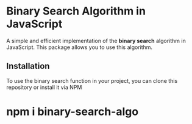 # Binary Search Algorithm in JavaScript

A simple and efficient implementation of the **binary search** algorithm in JavaScript. This package allows you to use this algorithm.


## Installation

To use the binary search function in your project, you can clone this repository or install it via NPM 

# npm i binary-search-algo





